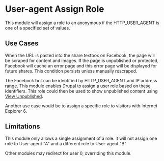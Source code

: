 User-agent Assign Role
======================

This module will assign a role to an anonymous if the HTTP_USER_AGENT is one
of a specified set of values.


Use Cases
---------

When the URL is pasted into the share textbox on Facebook, the page will be scraped for content and
images. If the page is unpublished or protected, Facebook will cache an error page and this error page
will be displayed for future shares. This condition persists unless manually rescraped.

The Facebook bot can be identified by HTTP_USER_AGENT and IP address range. This module enables Drupal
to assign a user role based on these identifiers. This role could then be used to show unpublished
content using [View Unpublished](https://www.drupal.org/project/view_unpublished).

Another use case would be to assign a specific role to visitors with Internet Explorer 6.


Limitations
-----------

This module only allows a single assignment of a role. It will not assign one role to User-agent "A"
and a different role to User-agent "B".

Other modules may redirect for user 0, overriding this module.
